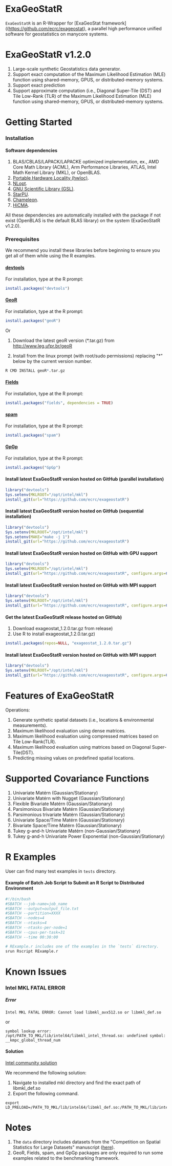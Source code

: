 ExaGeoStatR
===========

`ExaGeoStatR` is an R-Wrapper for [ExaGeoStat framework]((https://github.com/ecrc/exageostat), a parallel high performance unified software for geostatistics on manycore systems.


ExaGeoStatR v1.2.0
==================
1. Large-scale synthetic Geostatistics data generator.
2. Support exact computation of the Maximum Likelihood Estimation (MLE) function using shared-memory, GPUS, or distributed-memory systems.
3. Support exact prediction
4. Support approximate computation (i.e., Diagonal Super-Tile (DST) and Tile Low-Rank (TLR)  of the Maximum Likelihood Estimation (MLE) function using shared-memory, GPUS, or distributed-memory systems.


Getting Started
===============

### Installation

#### Software dependencies
1. BLAS/CBLAS/LAPACK/LAPACKE optimized implementation, ex.,  AMD Core Math Library (ACML), Arm Performance Libraries, ATLAS, Intel Math Kernel Library (MKL), or OpenBLAS.
2. [Portable Hardware Locality (hwloc)](https://www.open-mpi.org/projects/hwloc/).
3. [NLopt](https://nlopt.readthedocs.io/en/latest/).
4. [GNU Scientific Library (GSL)](https://www.gnu.org/software/gsl/doc/html/index.html).
5. [StarPU](http://starpu.gforge.inria.fr/).
6. [Chameleon](https://project.inria.fr/chameleon/).
7. [HiCMA](https://github.com/ecrc/hicma/).

All these dependencies are automatically installed with the package if not exist (OpenBLAS is the default BLAS library) on the system (ExaGeoStatR v1.2.0).


### Prerequisites
We recommend you install these libraries before beginning to ensure you get all of them while using the R examples.
#### [devtools](https://www.r-project.org/nosvn/pandoc/devtools.html)
For installation, type at the R prompt:
```R
install.packages("devtools")
```

#### [GeoR](https://cran.r-project.org/web/packages/geoR/index.html)
For installation, type at the R prompt:
```R
install.packages("geoR")
```
Or

1. Download the latest geoR version (*.tar.gz) from http://www.leg.ufpr.br/geoR

2. Install from the linux prompt (with root/sudo permissions) replacing "*" below by the current version number.
```R
R CMD INSTALL geoR*.tar.gz
```

#### [Fields](https://cran.r-project.org/web/packages/fields/index.html)
For installation, type at the R prompt:
```R
install.packages("fields", dependencies = TRUE)
```

#### [spam](https://cran.r-project.org/web/packages/spam/index.html)
For installation, type at the R prompt:
```R
install.packages("spam")
```

#### [GpGp](https://cran.r-project.org/web/packages/GpGp/index.html)
For installation, type at the R prompt:
```R
install.packages("GpGp")
```

#### Install latest ExaGeoStatR version hosted on GitHub (parallel installation)
```r
library("devtools")
Sys.setenv(MKLROOT="/opt/intel/mkl")
install_git(url="https://github.com/ecrc/exageostatR")
```

#### Install latest ExaGeoStatR version hosted on GitHub (sequential installation)
```r
library("devtools")
Sys.setenv(MKLROOT="/opt/intel/mkl")
Sys.setenv(MAKE="make -j 1")
install_git(url="https://github.com/ecrc/exageostatR")
```

#### Install latest ExaGeoStatR version hosted on GitHub with GPU support
```r
library("devtools")
Sys.setenv(MKLROOT="/opt/intel/mkl")
install_git(url="https://github.com/ecrc/exageostatR", configure.args=C('--enable-cuda'))
```

#### Install latest ExaGeoStatR version hosted on GitHub with MPI support
```r
library("devtools")
Sys.setenv(MKLROOT="/opt/intel/mkl")
install_git(url="https://github.com/ecrc/exageostatR", configure.args=C('--enable-mpi'))
```

#### Get the latest ExaGeoStatR release  hosted on GitHub)
1. Download exageostat_1.2.0.tar.gz from release)
2. Use R to install exageostat_1.2.0.tar.gz)

```r
install.packages(repos=NULL, "exageostat_1.2.0.tar.gz")
```

#### Install latest ExaGeoStatR version hosted on GitHub with MPI support
```r
library("devtools")
Sys.setenv(MKLROOT="/opt/intel/mkl")
install_git(url="https://github.com/ecrc/exageostatR", configure.args=C('--enable-mpi'))
```

Features of ExaGeoStatR
========================
Operations:

1. Generate synthetic spatial datasets (i.e., locations & environmental measurements).
2. Maximum likelihood evaluation using dense matrices.
3. Maximum likelihood evaluation using compressed matrices based on Tile Low-Rank(TLR).
4. Maximum likelihood evaluation using matrices based on Diagonal Super-Tile(DST).
5. Predicting missing values on predefined spatial locations.


Supported Covariance Functions
==============================
1. Univariate Matérn (Gaussian/Stationary)
2. Univariate Matérn with Nugget (Gaussian/Stationary)
3. Flexible Bivariate Matérn (Gaussian/Stationary)
4. Parsimonious Bivariate Matérn (Gaussian/Stationary)
5. Parsimonious trivariate Matérn (Gaussian/Stationary)
6. Univariate Space/Time Matérn (Gaussian/Stationary)
7. Bivariate Space/Time Matérn (Gaussian/Stationary)
8. Tukey g-and-h Univariate Matérn (non-Gaussian/Stationary)
9. Tukey g-and-h Univariate Power Exponential (non-Gaussian/Stationary)

R Examples
================
User can find many test examples in `tests` directory. 

#### Example of Batch Job Script to Submit an R Script to Distributed Environment

```r
#!/bin/bash
#SBATCH --job-name=job_name
#SBATCH --output=output_file.txt
#SBATCH --partition=XXXX
#SBATCH --nodes=4
#SBATCH --ntasks=4
#SBATCH --ntasks-per-node=1
#SBATCH --cpus-per-task=31
#SBATCH --time 00:30:00

# RExample.r includes one of the examples in the `tests` directory.
srun Rscript RExample.r
```

Known Issues
=============
### Intel MKL FATAL ERROR
##### Error
```
Intel MKL FATAL ERROR: Cannot load libmkl_avx512.so or libmkl_def.so
```
or 
```
symbol lookup error: /opt/PATH_TO_MKL/lib/intel64/libmkl_intel_thread.so: undefined symbol: __kmpc_global_thread_num
```
#### Solution 
[Intel community solution](https://community.intel.com/t5/Intel-DevCloud/Intel-MKL-FATAL-ERROR-Cannot-load-libmkl-avx512-so-or-libmkl-def/td-p/1169754)

We recommend the following solution:
1. Navigate to installed mkl directory and find the exact path of libmkl_def.so
2. Export the following command.
```
export LD_PRELOAD=/PATH_TO_MKL/lib/intel64/libmkl_def.so:/PATH_TO_MKL/lib/intel64/libmkl_avx2.so:/PATH_TO_MKL/lib/intel64/libmkl_core.so:/PATH_TO_MKL/lib/intel64/libmkl_intel_lp64.so:/PATH_TO_MKL/lib/intel64/libmkl_intel_thread.so:/PATH_TO_MKL/lib/intel64/libiomp5.so
```

Notes
=================
1. The `data` directory includes datasets from the "Competition on Spatial Statistics for Large Datasets" manuscript ([here](https://link.springer.com/article/10.1007/s13253-021-00457-z)).
2. GeoR, Fields, spam, and GpGp packages are only required to run some examples related to the benchmarking framework.


